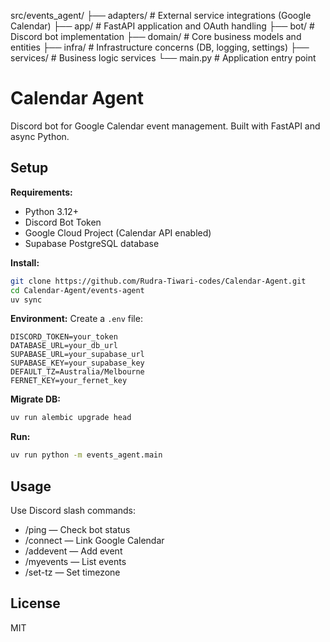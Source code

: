 src/events_agent/
├── adapters/          # External service integrations (Google Calendar)
├── app/              # FastAPI application and OAuth handling
├── bot/              # Discord bot implementation
├── domain/           # Core business models and entities
├── infra/            # Infrastructure concerns (DB, logging, settings)
├── services/         # Business logic services
└── main.py           # Application entry point

# Calendar Agent

Discord bot for Google Calendar event management. Built with FastAPI and async Python.

## Setup

**Requirements:**
- Python 3.12+
- Discord Bot Token
- Google Cloud Project (Calendar API enabled)
- Supabase PostgreSQL database

**Install:**
```bash
git clone https://github.com/Rudra-Tiwari-codes/Calendar-Agent.git
cd Calendar-Agent/events-agent
uv sync
```

**Environment:**
Create a `.env` file:
```
DISCORD_TOKEN=your_token
DATABASE_URL=your_db_url
SUPABASE_URL=your_supabase_url
SUPABASE_KEY=your_supabase_key
DEFAULT_TZ=Australia/Melbourne
FERNET_KEY=your_fernet_key
```

**Migrate DB:**
```bash
uv run alembic upgrade head
```

**Run:**
```bash
uv run python -m events_agent.main
```

## Usage

Use Discord slash commands:
- /ping — Check bot status
- /connect — Link Google Calendar
- /addevent — Add event
- /myevents — List events
- /set-tz — Set timezone

## License

MIT

